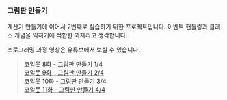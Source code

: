 ### 그림판 만들기

계산기 만들기에 이어서 2번째로 실습하기 위한 프로젝트입니다.
이벤트 핸들링과 클래스 개념을 익히기에 적합한 과제라고 생각합니다.

프로그래밍 과정 영상은 유튜브에서 보실 수 있습니다.

> [코알못 8화 - 그림판 만들기 1/4](https://www.youtube.com/watch?v=FSbbfFY7c3o&t=1s)  
> [코알못 9화 - 그림판 만들기 2/4](https://www.youtube.com/watch?v=OccbFjPb8Jg&t=2s)  
> [코알못 10화 - 그림판 만들기 3/4](https://www.youtube.com/watch?v=ee-IHWS9_9c&t=3s)  
> [코알못 11화 - 그림판 만들기 4/4](https://www.youtube.com/watch?v=8ScP84Dx9aE&t=3s)  
